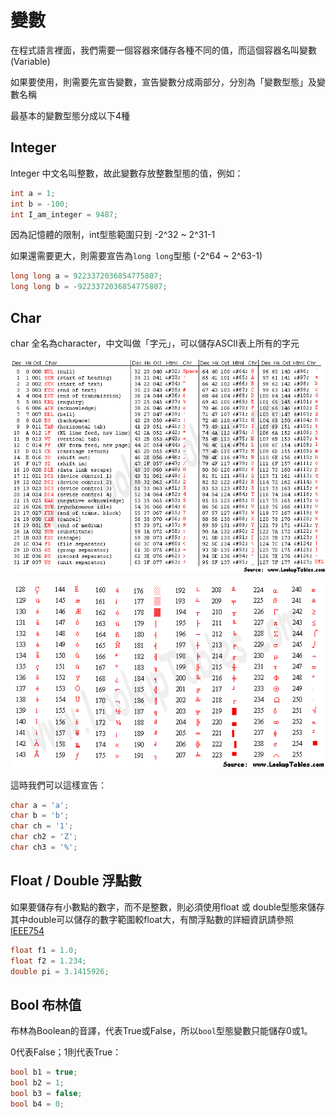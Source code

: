 # 變數

在程式語言裡面，我們需要一個容器來儲存各種不同的值，而這個容器名叫變數\(Variable\)

如果要使用，則需要先宣告變數，宣告變數分成兩部分，分別為「變數型態」及變數名稱

最基本的變數型態分成以下4種

## Integer

Integer 中文名叫整數，故此變數存放整數型態的值，例如：

```cpp
int a = 1;
int b = -100;
int I_am_integer = 9487;
```

因為記憶體的限制，int型態範圍只到 -2^32 ~ 2^31-1

如果還需要更大，則需要宣告為`long long`型態 \(-2^64 ~ 2^63-1\)

```cpp
long long a = 9223372036854775807;
long long b = -9223372036854775807;
```

## Char

char 全名為character，中文叫做「字元」，可以儲存ASCII表上所有的字元

![](../../.gitbook/assets/asciifull.gif)

![](../../.gitbook/assets/extend.gif)

這時我們可以這樣宣告：

```cpp
char a = 'a';
char b = 'b';
char ch = '1';
char ch2 = 'Z';
char ch3 = '%';
```

## Float / Double 浮點數

如果要儲存有小數點的數字，而不是整數，則必須使用float 或 double型態來儲存  
其中double可以儲存的數字範圍較float大，有關浮點數的詳細資訊請參照[IEEE754](https://zh.wikipedia.org/zh-tw/IEEE_754)

```cpp
float f1 = 1.0;
float f2 = 1.234;
double pi = 3.1415926;
```

## Bool 布林值

布林為Boolean的音譯，代表True或False，所以`bool`型態變數只能儲存0或1。

0代表False；1則代表True：

```cpp
bool b1 = true;
bool b2 = 1;
bool b3 = false;
bool b4 = 0;
```

